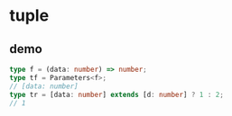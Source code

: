 # tuple

## demo

```typescript
type f = (data: number) => number;
type tf = Parameters<f>;
// [data: number]
type tr = [data: number] extends [d: number] ? 1 : 2;
// 1


```
